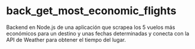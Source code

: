 # back_get_most_economic_flights
Backend en Node.js de una aplicación que scrapea los 5 vuelos más económicos para un destino y unas fechas determinadas y conecta con la API de Weather para obtener el tiempo del lugar.
